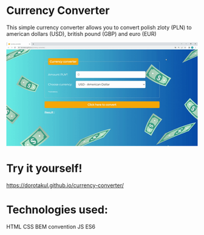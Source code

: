 # Currency Converter
This simple currency converter allows you to convert polish zloty (PLN) to american dollars (USD), british pound (GBP) and euro (EUR)

![](https://github.com/DorotaKul/currency-converter/blob/main/images/currency.gif?raw=true)
# Try it yourself!
https://dorotakul.github.io/currency-converter/

# Technologies used:
HTML
CSS
BEM convention
JS ES6
